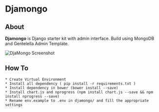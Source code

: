 # Djamongo



## About

**Djamongo** is Django starter kit with admin interface. Build using MongoDB and Gentelella Admin Template. 

![DjaMongo Screenshot](https://www.dropbox.com/s/nug96c5u1t5w384/djamongo_screenshoot.png?raw=1)

## How To

```
* Create Virtual Environment
* Install all dependency ( pip install -r requirements.txt ) 
* Install dependency in bower (bower install --save)
* Install chart.js and nprogress (npm install chart.js --save && npm install nprogress --save)
* Rename env.example to .env in djamongo/ and fill the appropriate settings
```

